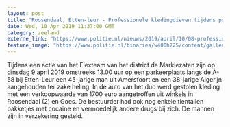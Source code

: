 ```yaml
---
layout: post
title: "Roosendaal, Etten-leur - Professionele kledingdieven tijdens politieactie aangehouden"
date: Wed, 10 Apr 2019 11:37:00 GMT
category: zeeland
externe_link: "https://www.politie.nl/nieuws/2019/april/10/08-professionele-kledingdieven-tijdens-politieactie-aangehouden.html"
feature_image: "https://www.politie.nl/binaries/w400h225/content/gallery/politie/stockfotos/algemeen/logo-op-uniformjas.jpg"
---
```


Tijdens een actie van het Flexteam van het district de Markiezaten zijn op dinsdag 9 april 2019 omstreeks 13.00 uur op een parkeerplaats langs de A-58 bij Etten-Leur een 45-jarige man uit Amersfoort en een 38-jarige Algerijn aangehouden ter zake heling. In de auto van het duo werd gestolen kleding met een verkoopwaarde van 1700 euro aangetroffen uit winkels in Roosendaal (2) en Goes. De bestuurder had ook nog enkele tientallen pakketjes met cocaïne en vermoedelijk andere drugs bij zich. De mannen zijn in verzekering gesteld.
